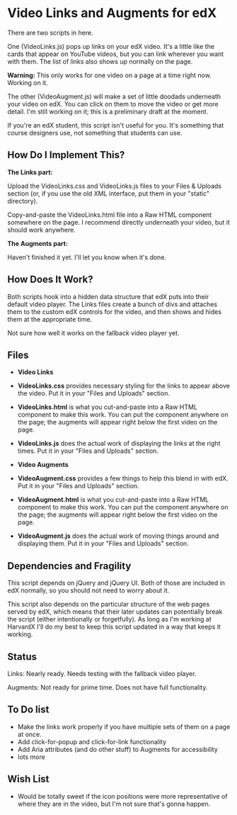 Video Links and Augments for edX
====================

There are two scripts in here.

One (VideoLinks.js) pops up links on your edX video. It's a little like the cards that appear on YouTube videos, but you can link wherever you want with them. The list of links also shows up normally on the page.

**Warning:** This only works for one video on a page at a time right now. Working on it.

The other (VideoAugment.js) will make a set of little doodads underneath your video on edX. You can click on them to move the video or get more detail. I'm still working on it; this is a preliminary draft at the moment.

If you're an edX student, this script isn't useful for you. It's something that course designers use, not something that students can use.


How Do I Implement This?
--------

**The Links part:**

Upload the VideoLinks.css and VideoLinks.js files to your Files & Uploads section (or, if you use the old XML interface, put them in your "static" directory).

Copy-and-paste the VideoLinks.html file into a Raw HTML component somewhere on the page. I recommend directly underneath your video, but it should work anywhere.

**The Augments part:**

Haven't finished it yet. I'll let you know when it's done.


How Does It Work?
--------

Both scripts hook into a hidden data structure that edX puts into their default video player. The Links files create a bunch of divs and attaches them to the custom edX controls for the video, and then shows and hides them at the appropriate time.

Not sure how well it works on the fallback video player yet.


Files
--------

* **Video Links**
 * **VideoLinks.css** provides necessary styling for the links to appear above the video. Put it in your "Files and Uploads" section.
 * **VideoLinks.html** is what you cut-and-paste into a Raw HTML component to make this work. You can put the component anywhere on the page; the augments will appear right below the first video on the page.
 * **VideoLinks.js** does the actual work of displaying the links at the right times. Put it in your "Files and Uploads" section.

* **Video Augments**
 * **VideoAugment.css** provides a few things to help this blend in with edX. Put it in your "Files and Uploads" section.
 * **VideoAugment.html** is what you cut-and-paste into a Raw HTML component to make this work. You can put the component anywhere on the page; the augments will appear right below the first video on the page.
 * **VideoAugment.js** does the actual work of moving things around and displaying them. Put it in your "Files and Uploads" section.


Dependencies and Fragility
--------------

This script depends on jQuery and jQuery UI. Both of those are included in edX normally, so you should not need to worry about it.

This script also depends on the particular structure of the web pages served by edX, which means that their later updates can potentially break the script (either intentionally or forgetfully). As long as I'm working at HarvardX I'll do my best to keep this script updated in a way that keeps it working.


Status
------

Links: Nearly ready. Needs testing with the fallback video player.

Augments: Not ready for prime time. Does not have full functionality.


To Do list
-----------

* Make the links work properly if you have multiple sets of them on a page at once.
* Add click-for-popup and click-for-link functionality
* Add Aria attributes (and do other stuff) to Augments for accessibility
* lots more

Wish List
---------

* Would be totally sweet if the icon positions were more representative of where they are in the video, but I'm not sure that's gonna happen.